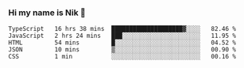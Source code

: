 ### Hi my name is Nik 👋

<!--
**NikDoe/NikDoe** is a ✨ _special_ ✨ repository because its `README.md` (this file) appears on your GitHub profile.

Here are some ideas to get you started:

- 🔭 I’m currently working on ...
- 🌱 I’m currently learning ...
- 👯 I’m looking to collaborate on ...
- 🤔 I’m looking for help with ...
- 💬 Ask me about ...
- 📫 How to reach me: ...
- 😄 Pronouns: ...
- ⚡ Fun fact: ...
-->

<!--START_SECTION:waka-->
```text
TypeScript   16 hrs 38 mins  ████████████████████▓░░░░   82.46 % 
JavaScript   2 hrs 24 mins   ███░░░░░░░░░░░░░░░░░░░░░░   11.95 % 
HTML         54 mins         █░░░░░░░░░░░░░░░░░░░░░░░░   04.52 % 
JSON         10 mins         ▒░░░░░░░░░░░░░░░░░░░░░░░░   00.90 % 
CSS          1 min           ░░░░░░░░░░░░░░░░░░░░░░░░░   00.16 % 
```
<!--END_SECTION:waka-->
